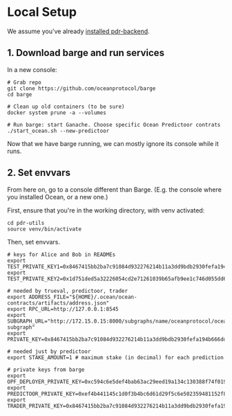 <!--
Copyright 2023 Ocean Protocol Foundation
SPDX-License-Identifier: Apache-2.0
-->

# Local Setup

We assume you've already [installed pdr-backend](install.md).

## 1. Download barge and run services

In a new console:

```console
# Grab repo
git clone https://github.com/oceanprotocol/barge
cd barge

# Clean up old containers (to be sure)
docker system prune -a --volumes

# Run barge: start Ganache. Choose specific Ocean Predictoor contrats
./start_ocean.sh --new-predictoor
```

Now that we have barge running, we can mostly ignore its console while it runs.

## 2. Set envvars

From here on, go to a console different than Barge. (E.g. the console where you installed Ocean, or a new one.)

First, ensure that you're in the working directory, with venv activated:

```console
cd pdr-utils
source venv/bin/activate
```

Then, set envvars.
```console
# keys for Alice and Bob in READMEs
export TEST_PRIVATE_KEY1=0x8467415bb2ba7c91084d932276214b11a3dd9bdb2930fefa194b666dd8020b99
export TEST_PRIVATE_KEY2=0x1d751ded5a32226054cd2e71261039b65afb9ee1c746d055dd699b1150a5befc

# needed by trueval, predictoor, trader
export ADDRESS_FILE="${HOME}/.ocean/ocean-contracts/artifacts/address.json"
export RPC_URL=http://127.0.0.1:8545
export SUBGRAPH_URL="http://172.15.0.15:8000/subgraphs/name/oceanprotocol/ocean-subgraph"
export PRIVATE_KEY=0x8467415bb2ba7c91084d932276214b11a3dd9bdb2930fefa194b666dd8020b99

# needed just by predictoor
export STAKE_AMOUNT=1 # maximum stake (in decimal) for each prediction

# private keys from barge
export OPF_DEPLOYER_PRIVATE_KEY=0xc594c6e5def4bab63ac29eed19a134c130388f74f019bc74b8f4389df2837a58
export PREDICTOOR_PRIVATE_KEY=0xef4b441145c1d0f3b4bc6d61d29f5c6e502359481152f869247c7a4244d45209
export TRADER_PRIVATE_KEY=0x8467415bb2ba7c91084d932276214b11a3dd9bdb2930fefa194b666dd8020b99
```
